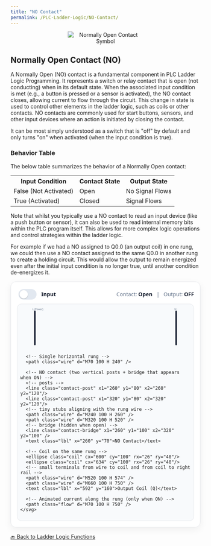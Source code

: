 ```yaml
---
title: "NO Contact"
permalink: /PLC-Ladder-Logic/NO-Contact/
---
```


<div style="text-align: center;">
    <img src="https://EngineeringShare.github.io/engineering-hub/images/PLC-Icons/NO_Contact.png" alt="Normally Open Contact Symbol" style="max-width: 200px; height: auto;">

</div>

<h2>Normally Open Contact (NO)</h2>
<p> 
    A Normally Open (NO) contact is a fundamental component in PLC Ladder Logic Programming. It represents a switch or relay contact that is open (not conducting) when in its default state. When the associated input condition is met (e.g., a button is pressed or a sensor is activated), the NO contact closes, allowing current to flow through the circuit. This change in state is used to control other elements in the ladder logic, such as coils or other contacts. NO contacts are commonly used for start buttons, sensors, and other input devices where an action is initiated by closing the contact.
</p>

<p>
    It can be most simply understood as a switch that is "off" by default and only turns "on" when activated (when the input condition is true).
</p>

<h3>Behavior Table</h3>
The below table summarizes the behavior of a Normally Open contact:

<table>
    <tr>
        <th>Input Condition</th>
        <th>Contact State</th>
        <th>Output State</th>
    </tr>
    <tr>
        <td>False (Not Activated)</td>
        <td>Open</td>
        <td>No Signal Flows</td>
    </tr>
    <tr>
        <td>True (Activated)</td>
        <td>Closed</td>
        <td>Signal Flows</td>
    </tr>    
</table>

<p>
    Note that whilst you typically use a NO contact to read an input device (like a push button or sensor), it can also be used to read internal memory bits within the PLC program itself. This allows for more complex logic operations and control strategies within the ladder logic.
</p>

<p>
    For example if we had a NO assigned to Q0.0 (an output coil) in one rung, we could then use a NO contact assigned to the same Q0.0 in another rung to create a holding circuit. This would allow the output to remain energized even after the initial input condition is no longer true, until another condition de-energizes it.
</p>

<!-- === NO Contact — single rung (L -> NO -> Coil -> N) === -->
<style>
  .ladder-rung{--rail:#0f172a;--wire:#cbd5e1;--text:#0b1324;--muted:#64748b;--active:#16a34a;--coil:#2563eb;
    max-width:760px;margin:1rem auto;border:1px solid #e5e7eb;border-radius:14px;padding:1rem;background:#fff;
    box-shadow:0 6px 20px rgba(2,6,23,.06);font-family:system-ui,-apple-system,Segoe UI,Roboto,Arial,sans-serif}
  .ladder-rung .top{display:flex;align-items:center;justify-content:space-between;margin-bottom:.5rem}
  .kv{color:var(--muted)} .kv b{color:var(--text)}
  .switch{display:inline-flex;align-items:center;gap:.6rem;font-weight:600;color:var(--text)}
  .switch input{appearance:none;width:48px;height:28px;border-radius:999px;background:#e2e8f0;position:relative;cursor:pointer;transition:background .18s}
  .switch input:after{content:"";position:absolute;left:3px;top:3px;width:22px;height:22px;border-radius:50%;background:#fff;box-shadow:0 1px 2px rgba(0,0,0,.25);transition:left .18s}
  .switch input:checked{background:#bbf7d0}.switch input:checked:after{left:23px}
  .panel{background:#f8fafc;border:1px solid #e5e7eb;border-radius:12px;padding:.5rem}
  svg{width:100%;height:auto;display:block}
  .rail{stroke:var(--rail);stroke-width:7;stroke-linecap:round}
  .wire{stroke:var(--wire);stroke-width:5;fill:none;stroke-linecap:round}
  .contact-post{stroke:var(--wire);stroke-width:6}        /* vertical bars */
  .contact-bridge{stroke:var(--wire);stroke-width:6;stroke-linecap:round;opacity:.2;transition:opacity .12s}
  .coil{stroke:var(--coil);stroke-width:6;fill:none}
  .flow{stroke:var(--active);stroke-width:5;fill:none;stroke-linecap:round;stroke-dasharray:10 12;opacity:0}
  .on .wire,.on .contact-post,.on .coil{stroke:var(--active)}
  .on .contact-bridge{opacity:1}
  .on .flow{opacity:1;animation:flow 1.05s linear infinite}
  @keyframes flow{to{stroke-dashoffset:-22}}
  .lbl{fill:var(--muted);font-size:12px}
</style>

<div class="ladder-rung" id="noRung">
  <div class="top">
    <label class="switch"><input id="noInput" type="checkbox"> Input</label>
    <div class="kv">Contact: <b id="cState">Open</b> &nbsp; | &nbsp; Output: <b id="oState">OFF</b></div>
  </div>

  <div class="panel">
    <svg viewBox="0 0 820 200" role="img" aria-label="Single rung: left rail, NO contact, coil, right rail">
      <!-- Rails -->
      <line class="rail" x1="70"  y1="20" x2="70"  y2="180"/>
      <line class="rail" x1="750" y1="20" x2="750" y2="180"/>
      <text class="lbl" x="58"  y="14">L (Power)</text>
      <text class="lbl" x="742" y="14">N</text>

      <!-- Single horizontal rung -->
      <path class="wire" d="M70 100 H 240" />

      <!-- NO contact (two vertical posts + bridge that appears when ON) -->
      <!-- posts -->
      <line class="contact-post" x1="260" y1="80" x2="260" y2="120"/>
      <line class="contact-post" x1="320" y1="80" x2="320" y2="120"/>
      <!-- tiny stubs aligning with the rung wire -->
      <path class="wire" d="M240 100 H 260" />
      <path class="wire" d="M320 100 H 520" />
      <!-- bridge (hidden when open) -->
      <line class="contact-bridge" x1="260" y1="100" x2="320" y2="100" />
      <text class="lbl" x="260" y="70">NO Contact</text>

      <!-- Coil on the same rung -->
      <ellipse class="coil" cx="600" cy="100" rx="26" ry="40"/>
      <ellipse class="coil" cx="634" cy="100" rx="26" ry="40"/>
      <!-- small terminals from wire to coil and from coil to right rail -->
      <path class="wire" d="M520 100 H 574" />
      <path class="wire" d="M660 100 H 750" />
      <text class="lbl" x="592" y="160">Output Coil (Q)</text>

      <!-- Animated current along the rung (only when ON) -->
      <path class="flow" d="M70 100 H 750" />
    </svg>
  </div>
</div>

<script>
  (function(){
    const wrap=document.getElementById('noRung');
    const sw=document.getElementById('noInput');
    const c=document.getElementById('cState');
    const o=document.getElementById('oState');
    function render(){
      const on=sw.checked;
      wrap.classList.toggle('on', on);
      c.textContent = on ? 'Closed' : 'Open';
      o.textContent = on ? 'ON' : 'OFF';
    }
    sw.addEventListener('change', render); render();
  })();
</script>
<!-- === /NO Contact — single rung === -->

<a href="https://engineeringshare.github.io/engineering-hub/2025/10/20/PLC-Ladder-Logic-Functions.html">🔙 Back to Ladder Logic Functions</a>
